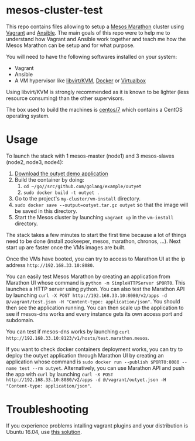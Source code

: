 # mesos-cluster-test

This repo contains files allowing to setup
a [Mesos Marathon](https://mesosphere.github.io/marathon/) cluster using
[Vagrant](https://www.vagrantup.com/) and [Ansible](http://docs.ansible.com/ansible/playbooks.html).
The main goals of this repo were to help me to understand how Vagrant and
Ansible work together and teach me how the Mesos Marathon can be setup
and for what purpose.

You will need to have the following softwares installed on your system:

* Vagrant
* Ansible
* A VM hypervisor like [libvirt/KVM](https://libvirt.org/),
  [Docker](https://www.docker.com/) or
  [Virtualbox](https://www.virtualbox.org/wiki/VirtualBox)

Using libvirt/KVM is strongly recommended as it is known to be lighter
(less resource consuming) than the other supervisors.

The box used to build the machines is [centos/7](https://atlas.hashicorp.com/centos/boxes/7/versions/1704.01)
which contains a CentOS operating system.

# Usage

To launch the stack with 1 mesos-master (node1) and 3 mesos-slaves (node2,
node3, node4):

1. [Download the outyet demo application](https://blog.golang.org/docker)
2. Build the container by doing: 
   1. `cd ~/go//src/github.com/golang/example/outyet`
   2. `sudo docker build -t outyet .`
3. Go to the project's `my-cluster/vm-install` directory.
4. `sudo docker save --output=outyet.tar.gz outyet` so that
   the image will be saved in this directory.
5. Start the Mesos cluster by launching `vagrant up` in the
  `vm-install` directory.

The stack takes a few minutes to start the first time because a lot of things
need to be done (install zookeeper, mesos, marathon, chronos, ...).
Next start up are faster once the VMs images are built.

Once the VMs have booted, you can try to access to Marathon UI at the
ip address `http://192.168.33.10:8080`.

You can easily test Mesos Marathon by creating an application
from Marathon UI whose command is `python -m SimpleHTTPServer $PORT0`.
This launches a HTTP server using python. You can also test the Marathon API by launching
`curl -X POST http://192.168.33.10:8080/v2/apps -d @/vagrant/test.json
-H "Content-type: application/json"`. You should then see the application
running. You can then scale up the application to see if mesos-dns works
and every instance gets its own access port and subdomain.

You can test if mesos-dns works by launching
`curl http://192.168.33.10:8123/v1/hosts/test.marathon.mesos`.

If you want to check docker containers deployment works, you can try to
deploy the outyet application through Marathon UI by creating
an application whose command is `sudo docker run --publish $PORT0:8080
--name test --rm outyet`.
Alternatively, you can use Marathon API and push the app with `curl`
by launching `curl -X POST http://192.168.33.10:8080/v2/apps
-d @/vagrant/outyet.json -H "Content-type: application/json"`.

# Troubleshooting

If you experience problems intalling vagrant plugins and your distribution is Ubuntu 16.04, use [this solution](https://stackoverflow.com/a/36991648).
